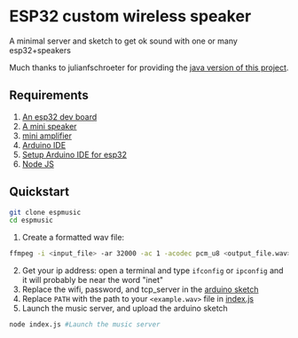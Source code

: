 # ESP32 custom wireless speaker

A minimal server and sketch to get ok sound with one or many esp32+speakers

Much thanks to julianfschroeter for providing the [java version of this project](https://www.hackster.io/julianfschroeter/stream-your-audio-on-the-esp32-2e4661).

## Requirements
1. [An esp32 dev board]()
2. [A mini speaker]()
3. [mini amplifier]()
4. [Arduino IDE]()
5. [Setup Arduino IDE for esp32]()
6. [Node JS]()

## Quickstart
```bash
git clone espmusic
cd espmusic
```

1. Create a formatted wav file:
```bash
ffmpeg -i <input_file> -ar 32000 -ac 1 -acodec pcm_u8 <output_file.wav>
````
2. Get your ip address: open a terminal and type `ifconfig` or `ipconfig` and it will probably be near the word "inet"
3. Replace the wifi, password, and tcp_server in the [arduino sketch]()
4. Replace `PATH` with the path to your `<example.wav>` file in [index.js]()
5. Launch the music server, and upload the arduino sketch
```bash
node index.js #Launch the music server
```
